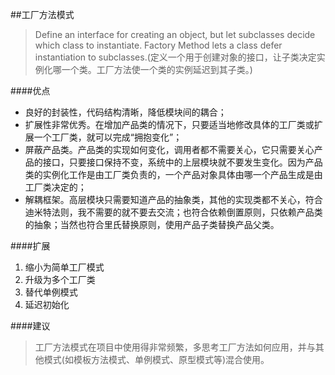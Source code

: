 ##工厂方法模式

>Define an interface for creating an object, but let subclasses decide which class to instantiate. Factory Method lets a class defer instantiation to subclasses.(定义一个用于创建对象的接口，让子类决定实例化哪一个类。工厂方法使一个类的实例延迟到其子类。)

####优点

* 良好的封装性，代码结构清晰，降低模块间的耦合；
* 扩展性非常优秀。在增加产品类的情况下，只要适当地修改具体的工厂类或扩展一个工厂类，就可以完成“拥抱变化”；
* 屏蔽产品类。产品类的实现如何变化，调用者都不需要关心，它只需要关心产品的接口，只要接口保持不变，系统中的上层模块就不要发生变化。因为产品类的实例化工作是由工厂类负责的，一个产品对象具体由哪一个产品生成是由工厂类决定的；
* 解耦框架。高层模块只需要知道产品的抽象类，其他的实现类都不关心，符合迪米特法则，我不需要的就不要去交流；也符合依赖倒置原则，只依赖产品类的抽象；当然也符合里氏替换原则，使用产品子类替换产品父类。

####扩展

1. 缩小为简单工厂模式
2. 升级为多个工厂类
3. 替代单例模式
4. 延迟初始化

####建议

>工厂方法模式在项目中使用得非常频繁，多思考工厂方法如何应用，并与其他模式(如模板方法模式、单例模式、原型模式等)混合使用。



